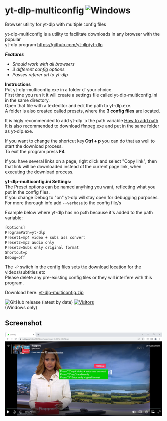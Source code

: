 # yt-dlp-multiconfig ![Windows](https://img.shields.io/badge/Windows-0078D6?style=for-the-badge&logo=windows&logoColor=white)
Browser utility for yt-dlp with multiple config files

yt-dlp-multiconfig is a utility to facilitate downloads in any browser with the popular  
yt-dlp program https://github.com/yt-dlp/yt-dlp

_**Features**_
 - _Should work with all browsers_
 - _3 different config options_
  - _Passes referer url to yt-dlp_
  
  **Instructions**  
Put yt-dlp-multiconfig.exe in a folder of your choice.  
First time you run it it will create a settings file called yt-dlp-multiconfig.ini in the same directory.  
Open that file with a texteditor and edit the path to yt-dlp.exe.   
A folder is also created called presets, where the **3 config files** are located.  

It is higly recommended to add yt-dlp to the path variable [How to add path](https://www.architectryan.com/2018/03/17/add-to-the-path-on-windows-10/)  
It is also recommended to download ffmpeg.exe and put in the same folder as yt-dlp.exe.

 
If you want to change the shortcut key **Ctrl + p** you can do that as well to start the download process.  
To exit the program press **F4**

If you have several links on a page, right click and select "Copy link", then that link will be
downloaded instead of the current page link, when executing the download process.

**yt-dlp-multiconfig.ini Settings:**  
The Preset options can be named anything you want, reflecting what you put in the config files.  
If you change Debug to "on" yt-dlp will stay open for debugging purposes.  
For more thorough info add `--verbose` to the config file/s  

Example below where yt-dlp has no path because it's added to the path variable:
```
[Options]
ProgramPath=yt-dlp
Preset1=mp4 video + subs ass convert
Preset2=mp3 audio only
Preset3=Subs only original format
Shortcut=p
Debug=off
```
The `-P` switch in the config files sets the download location for the videos/subtitles etc  
Please delete any pre-existing config files or they will interfere with this program.

Download here: [yt-dlp-multiconfig.zip](https://github.com/dobbelina/yt-dlp-multiconfig/releases/latest/download/yt-dlp-multiconfig.zip)

![GitHub release (latest by date)](https://img.shields.io/github/downloads/dobbelina/yt-dlp-multiconfig/latest/total)
[![Visitors](https://api.visitorbadge.io/api/visitors?path=https%3A%2F%2Fgithub.com%2Fdobbelina%2Fyt-dlp-multiconfig&countColor=%23dce775&style=flat)](https://visitorbadge.io/status?path=https%3A%2F%2Fgithub.com%2Fdobbelina%2Fyt-dlp-multiconfig)  
(Windows only)  


## Screenshot

<p align="center"><img src="yt-dlp-multiconfig.png" width="600" /></p>

